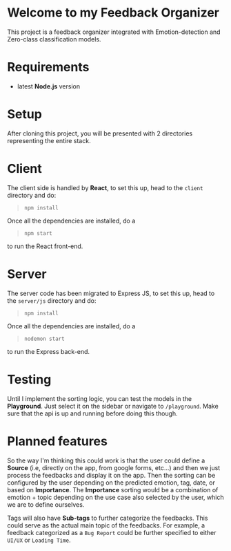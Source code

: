 # Welcome to my **Feedback Organizer**
This project is a feedback organizer integrated with Emotion-detection and Zero-class classification models.

# Requirements
- latest **Node.js** version

# Setup
After cloning this project, you will be presented with 2 directories representing the entire stack.

# Client 
The client side is handled by **React**, to set this up, head to the `client` directory and do:
> `npm install`

Once all the dependencies are installed, do a
> `npm start`

to run the React front-end.

# Server
The server code has been migrated to Express JS, to set this up, head to the  `server/js` directory and do:
> `npm install`

Once all the dependencies are installed, do a
> `nodemon start`

to run the Express back-end.

# Testing
Until I implement the sorting logic, you can test the models in the **Playground**. Just select it on the sidebar or navigate to `/playground`.
Make sure that the api is up and running before doing this though.

# Planned features
So the way I'm thinking this could work is that the user could define a **Source** (i.e, directly on the app, from google forms, etc...) and then we just process the feedbacks and display it on the app. 
Then the sorting can be configured by the user depending on the predicted emotion, tag, date, or based on **Importance**. The **Importance** sorting would be a combination of emotion + topic depending on the use case also selected by the user, which we are to define ourselves.

Tags will also have **Sub-tags** to further categorize the feedbacks. This could serve as the actual main topic of the feedbacks. For example, a feedback categorized as a `Bug Report` could be further specified to either `UI/UX` or `Loading Time`.

